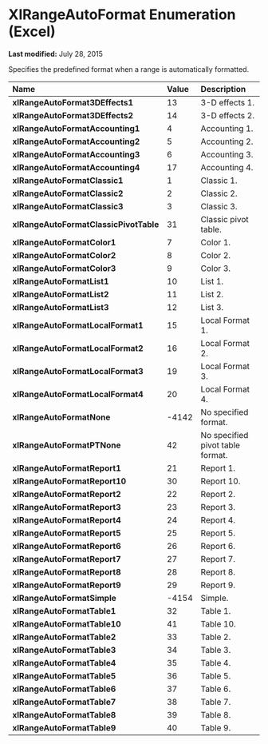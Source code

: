 
# XlRangeAutoFormat Enumeration (Excel)

 **Last modified:** July 28, 2015

Specifies the predefined format when a range is automatically formatted.


|**Name**|**Value**|**Description**|
|:-----|:-----|:-----|
| **xlRangeAutoFormat3DEffects1**|13|3-D effects 1.|
| **xlRangeAutoFormat3DEffects2**|14|3-D effects 2.|
| **xlRangeAutoFormatAccounting1**|4|Accounting 1.|
| **xlRangeAutoFormatAccounting2**|5|Accounting 2.|
| **xlRangeAutoFormatAccounting3**|6|Accounting 3.|
| **xlRangeAutoFormatAccounting4**|17|Accounting 4.|
| **xlRangeAutoFormatClassic1**|1|Classic 1.|
| **xlRangeAutoFormatClassic2**|2|Classic 2.|
| **xlRangeAutoFormatClassic3**|3|Classic 3.|
| **xlRangeAutoFormatClassicPivotTable**|31|Classic pivot table.|
| **xlRangeAutoFormatColor1**|7|Color 1.|
| **xlRangeAutoFormatColor2**|8|Color 2.|
| **xlRangeAutoFormatColor3**|9|Color 3.|
| **xlRangeAutoFormatList1**|10|List 1.|
| **xlRangeAutoFormatList2**|11|List 2.|
| **xlRangeAutoFormatList3**|12|List 3.|
| **xlRangeAutoFormatLocalFormat1**|15|Local Format 1.|
| **xlRangeAutoFormatLocalFormat2**|16|Local Format 2.|
| **xlRangeAutoFormatLocalFormat3**|19|Local Format 3.|
| **xlRangeAutoFormatLocalFormat4**|20|Local Format 4.|
| **xlRangeAutoFormatNone**|-4142|No specified format.|
| **xlRangeAutoFormatPTNone**|42|No specified pivot table format.|
| **xlRangeAutoFormatReport1**|21|Report 1.|
| **xlRangeAutoFormatReport10**|30|Report 10.|
| **xlRangeAutoFormatReport2**|22|Report 2.|
| **xlRangeAutoFormatReport3**|23|Report 3.|
| **xlRangeAutoFormatReport4**|24|Report 4.|
| **xlRangeAutoFormatReport5**|25|Report 5.|
| **xlRangeAutoFormatReport6**|26|Report 6.|
| **xlRangeAutoFormatReport7**|27|Report 7.|
| **xlRangeAutoFormatReport8**|28|Report 8.|
| **xlRangeAutoFormatReport9**|29|Report 9.|
| **xlRangeAutoFormatSimple**|-4154|Simple.|
| **xlRangeAutoFormatTable1**|32|Table 1.|
| **xlRangeAutoFormatTable10**|41|Table 10.|
| **xlRangeAutoFormatTable2**|33|Table 2.|
| **xlRangeAutoFormatTable3**|34|Table 3.|
| **xlRangeAutoFormatTable4**|35|Table 4.|
| **xlRangeAutoFormatTable5**|36|Table 5.|
| **xlRangeAutoFormatTable6**|37|Table 6.|
| **xlRangeAutoFormatTable7**|38|Table 7.|
| **xlRangeAutoFormatTable8**|39|Table 8.|
| **xlRangeAutoFormatTable9**|40|Table 9.|
